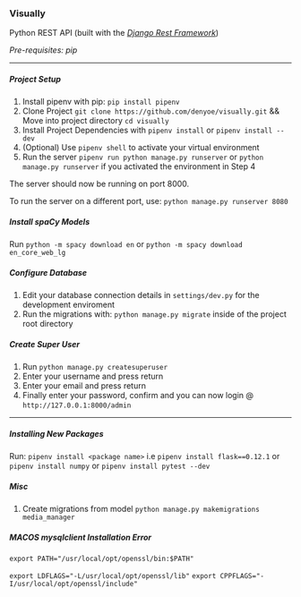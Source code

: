 ### Visually

Python REST API (built with the [*Django Rest Framework*](https://www.django-rest-framework.org))

*Pre-requisites: pip*

---

##### Project Setup

1. Install pipenv with pip: `pip install pipenv`
2. Clone Project `git clone https://github.com/denyoe/visually.git` && Move into project directory `cd visually`
3. Install Project Dependencies with `pipenv install` or `pipenv install --dev`
4. (Optional) Use `pipenv shell` to activate your virtual environment
5. Run the server `pipenv run python manage.py runserver` or `python manage.py runserver` if you activated the environment in Step 4

The server should now be running on port 8000.

To run the server on a different port, use: `python manage.py runserver 8080`

##### Install spaCy Models
Run `python -m spacy download en` or `python -m spacy download en_core_web_lg`

##### Configure Database

1. Edit your database connection details in `settings/dev.py` for the development enviroment
2. Run the migrations with: `python manage.py migrate` inside of the project root directory

##### Create Super User

1. Run `python manage.py createsuperuser`
2. Enter your username and press return
3. Enter your email and press return
4. Finally enter your password, confirm and you can now login @ `http://127.0.0.1:8000/admin`

---

##### Installing New Packages

Run: `pipenv install <package name>` i.e `pipenv install flask==0.12.1` or `pipenv install numpy` or `pipenv install pytest --dev`

##### Misc

1. Create migrations from model `python manage.py makemigrations media_manager`


##### MACOS mysqlclient Installation Error

 <!-- # in .zshrc (or .bashrc) -->
`export PATH="/usr/local/opt/openssl/bin:$PATH"`

<!-- # in terminal -->
`export LDFLAGS="-L/usr/local/opt/openssl/lib"`
`export CPPFLAGS="-I/usr/local/opt/openssl/include"`